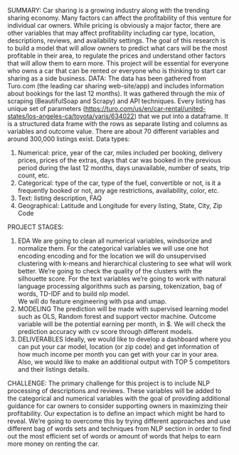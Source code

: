 SUMMARY:
Car sharing is a growing industry along with the trending sharing economy.
Many factors can affect the profitability of this venture for individual car owners. While pricing is obviously a major factor, there are other variables that may affect profitability including car type, location, descriptions, reviews, and availability settings.
The goal of this research is to build a model that will allow owners to predict what cars will be the most profitable in their area, to regulate the prices and understand other factors that will allow them to earn more.
This project will be essential for everyone who owns a car that can be rented or everyone who is thinking to start car sharing as a side business.
DATA:
The data has been gathered from Turo.com (the leading car sharing web-site/app) and includes information about bookings for the last 12 months). It was gathered through the mix of scraping (BeautifulSoap and Scrapy) and API techniques. Every listing has unique set of parameters (https://turo.com/us/en/car-rental/united-states/los-angeles-ca/toyota/yaris/634022) that we put into a dataframe. It is a structured data frame with the rows as separate listing and columns as variables and outcome value. There are about 70 different variables and around 300,000 listings exist.
Data types:
1)	Numerical: price, year of the car, miles included per booking, delivery prices, prices of the extras, days that car was booked in the previous period during the last 12 months, days unavailable, number of seats, trip count, etc.
2)	Categorical: type of the car, type of the fuel, convertible or not, is it a frequently booked or not, any age restrictions, availability, color, etc.
3)	Text: listing description, FAQ
4)	Geographical: Latitude and Longitude for every listing, State, City, Zip Code
 
PROJECT STAGES:
1.	EDA
We are going to clean all numerical variables, windsorize and normalize them. For the categorical variables we will use one hot encoding encoding and for the location we will do unsupervised clustering with k-means and hierarchical clustering to see what will work better. We’re going to check the quality of the clusters with the silhouette score.
For the text variables we’re going to work with natural language processing algorithms such as parsing, tokenization, bag of words, TD-IDF  and to build nlp model.  
We will do feature engineering with psa and umap.
2.	MODELING
The prediction will be made with supervised learning model such as OLS, Random forest and support vector machine. 
Outcome variable will be the potential earning per month, in $. We will check the prediction accuracy with cv score through different models.
3.	DELIVERABLES
Ideally, we would like to develop a dashboard where you can put your car model, location (or zip code) and get information of how much income per month you can get with your car in your area.
Also, we would like to make an additional output with TOP 5 competitors and their listings details.
 
CHALLENGE:
The primary challenge for this project is to include NLP processing of descriptions and reviews. These variables will be added to the categorical and numerical variables with the goal of providing additional guidance for car owners to consider supporting owners in maximizing their profitability. Our expectation is to define an impact which might be hard to reveal. We’re going to overcome this by trying different approaches and use different bag of words sets and techniques from NLP section in order to find out the most efficient set of words or amount of words that helps to earn more money on renting the car.

